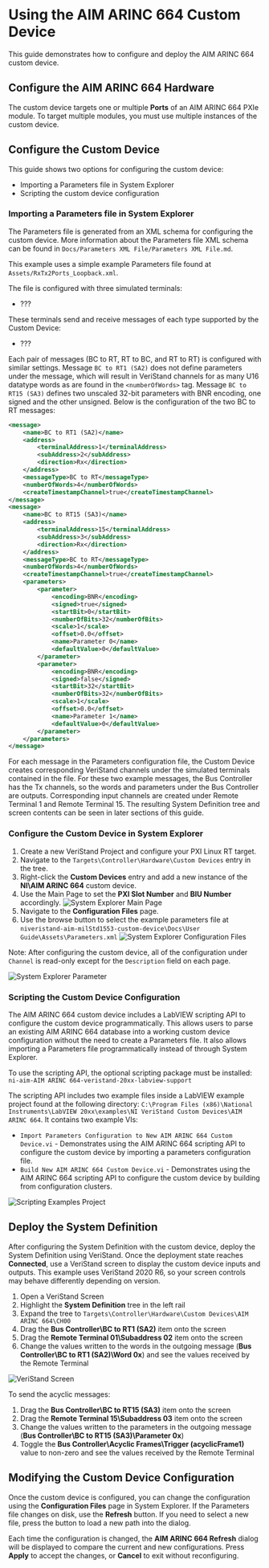 # Using the AIM ARINC 664 Custom Device

This guide demonstrates how to configure and deploy the AIM ARINC 664 custom device.

## Configure the AIM ARINC 664 Hardware

The custom device targets one or multiple **Ports** of an AIM ARINC 664 PXIe module. To target multiple modules, you must use multiple instances of the custom device.

## Configure the Custom Device

This guide shows two options for configuring the custom device:
- Importing a Parameters file in System Explorer
- Scripting the custom device configuration

### Importing a Parameters file in System Explorer
The Parameters file is generated from an XML schema for configuring the custom device. More information about the Parameters file XML schema can be found in `Docs/Parameters XML File/Parameters XML File.md`.

This example uses a simple example Parameters file found at `Assets/RxTx2Ports_Loopback.xml`.

The file is configured with three simulated terminals:
- ???

These terminals send and receive messages of each type supported by the Custom Device:
- ???

Each pair of messages (BC to RT, RT to BC, and RT to RT) is configured with similar settings. Message `BC to RT1 (SA2)` does not define parameters under the message, which will result in VeriStand channels for as many U16 datatype words as are found in the `<numberOfWords>` tag. Message `BC to RT15 (SA3)` defines two unscaled 32-bit parameters with BNR encoding, one signed and the other unsigned. Below is the configuration of the two BC to RT messages:

```xml
<message>
	<name>BC to RT1 (SA2)</name>
	<address>
		<terminalAddress>1</terminalAddress>
		<subAddress>2</subAddress>
		<direction>Rx</direction>
	</address>
	<messageType>BC to RT</messageType>
	<numberOfWords>4</numberOfWords>
	<createTimestampChannel>true</createTimestampChannel>
</message>
<message>
	<name>BC to RT15 (SA3)</name>
	<address>
		<terminalAddress>15</terminalAddress>
		<subAddress>3</subAddress>
		<direction>Rx</direction>
	</address>
	<messageType>BC to RT</messageType>
	<numberOfWords>4</numberOfWords>
	<createTimestampChannel>true</createTimestampChannel>
	<parameters>
		<parameter>
			<encoding>BNR</encoding>
			<signed>true</signed>
			<startBit>0</startBit>
			<numberOfBits>32</numberOfBits>
			<scale>1</scale>
			<offset>0.0</offset>
			<name>Parameter 0</name>
			<defaultValue>0</defaultValue>
		</parameter>
		<parameter>
			<encoding>BNR</encoding>
			<signed>false</signed>
			<startBit>32</startBit>
			<numberOfBits>32</numberOfBits>
			<scale>1</scale>
			<offset>0.0</offset>
			<name>Parameter 1</name>
			<defaultValue>0</defaultValue>
		</parameter>
	</parameters>
</message>
```

For each message in the Parameters configuration file, the Custom Device creates corresponding VeriStand channels under the simulated terminals contained in the file. For these two example messages, the Bus Controller has the Tx channels, so the words and parameters under the Bus Controller are outputs. Corresponding input channels are created under Remote Terminal 1 and Remote Terminal 15. The resulting System Definition tree and screen contents can be seen in later sections of this guide.

### Configure the Custom Device in System Explorer

1. Create a new VeriStand Project and configure your PXI Linux RT target.
2. Navigate to the `Targets\Controller\Hardware\Custom Devices` entry in the tree.
3. Right-click the **Custom Devices** entry and add a new instance of the **NI\AIM ARINC 664** custom device.
4. Use the Main Page to set the **PXI Slot Number** and **BIU Number** accordingly.
![System Explorer Main Page](Screenshots/System_Explorer_main_configured.PNG)
5. Navigate to the **Configuration Files** page.
6. Use the browse button to select the example parameters file at `niveristand-aim-milStd1553-custom-device\Docs\User Guide\Assets\Parameters.xml`
![System Explorer Configuration Files](Screenshots/System_Explorer_configuration_files_configured.PNG)

Note: After configuring the custom device, all of the configuration under `Channel` is read-only except for the `Description` field on each page.

![System Explorer Parameter](Screenshots/System_Explorer_parameter_configured.PNG)

### Scripting the Custom Device Configuration

The AIM ARINC 664 custom device includes a LabVIEW scripting API to configure the custom device programmatically. This allows users to parse an existing AIM ARINC 664 database into a working custom device configuration without the need to create a Parameters file. It also allows importing a Parameters file programmatically instead of through System Explorer.

To use the scripting API, the optional scripting package must be installed:
`ni-aim-AIM ARINC 664-veristand-20xx-labview-support`

The scripting API includes two example files inside a LabVIEW example project found at the following directory: `C:\Program Files (x86)\National Instruments\LabVIEW 20xx\examples\NI VeriStand Custom Devices\AIM ARINC 664`. It contains two example VIs:

- `Import Parameters Configuration to New AIM ARINC 664 Custom Device.vi` - Demonstrates using the AIM ARINC 664 scripting API to configure the custom device by importing a parameters configuration file.
- `Build New AIM ARINC 664 Custom Device.vi` - Demonstrates using the AIM ARINC 664 scripting API to configure the custom device by building from configuration clusters.

![Scripting Examples Project](Screenshots/Scripting_examples_project.PNG)

## Deploy the System Definition

After configuring the System Definition with the custom device, deploy the System Definition using VeriStand. Once the deployment state reaches **Connected**, use a VeriStand screen to display the custom device inputs and outputs. This example uses VeriStand 2020 R6, so your screen controls may behave differently depending on version.

1. Open a VeriStand Screen
2. Highlight the **System Definition** tree in the left rail
3. Expand the tree to `Targets\Controller\Hardware\Custom Devices\AIM ARINC 664\CH00`
4. Drag the **Bus Controller\BC to RT1 (SA2)** item onto the screen
5. Drag the **Remote Terminal 01\Subaddress 02** item onto the screen
6. Change the values written to the words in the outgoing message (**Bus Controller\BC to RT1 (SA2)\Word 0x**) and see the values received by the Remote Terminal

![VeriStand Screen](Screenshots/VeriStand_screen_deployed.PNG)

To send the acyclic messages:

1. Drag the **Bus Controller\BC to RT15 (SA3)** item onto the screen
2. Drag the **Remote Terminal 15\Subaddress 03** item onto the screen
3. Change the values written to the parameters in the outgoing message (**Bus Controller\BC to RT15 (SA3)\Parameter 0x**)
4. Toggle the **Bus Controller\Acyclic Frames\Trigger (acyclicFrame1)** value to non-zero and see the values received by the Remote Terminal

## Modifying the Custom Device Configuration

Once the custom device is configured, you can change the configuration using the **Configuration Files** page in System Explorer. If the Parameters file changes on disk, use the **Refresh** button. If you need to select a new file, press the button to load a new path into the dialog.

Each time the configuration is changed, the **AIM ARINC 664 Refresh** dialog will be displayed to compare the current and new configurations. Press **Apply** to accept the changes, or **Cancel** to exit without reconfiguring.